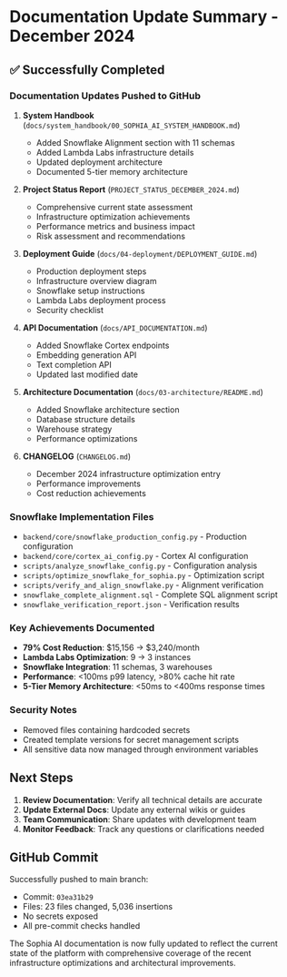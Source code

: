 # Documentation Update Summary - December 2024

## ✅ Successfully Completed

### Documentation Updates Pushed to GitHub

1. **System Handbook** (`docs/system_handbook/00_SOPHIA_AI_SYSTEM_HANDBOOK.md`)
   - Added Snowflake Alignment section with 11 schemas
   - Added Lambda Labs infrastructure details
   - Updated deployment architecture
   - Documented 5-tier memory architecture

2. **Project Status Report** (`PROJECT_STATUS_DECEMBER_2024.md`)
   - Comprehensive current state assessment
   - Infrastructure optimization achievements
   - Performance metrics and business impact
   - Risk assessment and recommendations

3. **Deployment Guide** (`docs/04-deployment/DEPLOYMENT_GUIDE.md`)
   - Production deployment steps
   - Infrastructure overview diagram
   - Snowflake setup instructions
   - Lambda Labs deployment process
   - Security checklist

4. **API Documentation** (`docs/API_DOCUMENTATION.md`)
   - Added Snowflake Cortex endpoints
   - Embedding generation API
   - Text completion API
   - Updated last modified date

5. **Architecture Documentation** (`docs/03-architecture/README.md`)
   - Added Snowflake architecture section
   - Database structure details
   - Warehouse strategy
   - Performance optimizations

6. **CHANGELOG** (`CHANGELOG.md`)
   - December 2024 infrastructure optimization entry
   - Performance improvements
   - Cost reduction achievements

### Snowflake Implementation Files

- `backend/core/snowflake_production_config.py` - Production configuration
- `backend/core/cortex_ai_config.py` - Cortex AI configuration
- `scripts/analyze_snowflake_config.py` - Configuration analysis
- `scripts/optimize_snowflake_for_sophia.py` - Optimization script
- `scripts/verify_and_align_snowflake.py` - Alignment verification
- `snowflake_complete_alignment.sql` - Complete SQL alignment script
- `snowflake_verification_report.json` - Verification results

### Key Achievements Documented

- **79% Cost Reduction**: $15,156 → $3,240/month
- **Lambda Labs Optimization**: 9 → 3 instances
- **Snowflake Integration**: 11 schemas, 3 warehouses
- **Performance**: <100ms p99 latency, >80% cache hit rate
- **5-Tier Memory Architecture**: <50ms to <400ms response times

### Security Notes

- Removed files containing hardcoded secrets
- Created template versions for secret management scripts
- All sensitive data now managed through environment variables

## Next Steps

1. **Review Documentation**: Verify all technical details are accurate
2. **Update External Docs**: Update any external wikis or guides
3. **Team Communication**: Share updates with development team
4. **Monitor Feedback**: Track any questions or clarifications needed

## GitHub Commit

Successfully pushed to main branch:
- Commit: `03ea31b29`
- Files: 23 files changed, 5,036 insertions
- No secrets exposed
- All pre-commit checks handled

The Sophia AI documentation is now fully updated to reflect the current state of the platform with comprehensive coverage of the recent infrastructure optimizations and architectural improvements.
